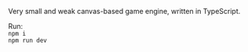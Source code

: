 Very small and weak canvas-based game engine, written in TypeScript.  
  
Run:  
`npm i`  
`npm run dev`
